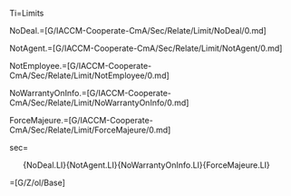 Ti=Limits

NoDeal.=[G/IACCM-Cooperate-CmA/Sec/Relate/Limit/NoDeal/0.md]

NotAgent.=[G/IACCM-Cooperate-CmA/Sec/Relate/Limit/NotAgent/0.md]

NotEmployee.=[G/IACCM-Cooperate-CmA/Sec/Relate/Limit/NotEmployee/0.md]

NoWarrantyOnInfo.=[G/IACCM-Cooperate-CmA/Sec/Relate/Limit/NoWarrantyOnInfo/0.md]

ForceMajeure.=[G/IACCM-Cooperate-CmA/Sec/Relate/Limit/ForceMajeure/0.md]

sec=<ol>{NoDeal.LI}{NotAgent.LI}{NoWarrantyOnInfo.LI}{ForceMajeure.LI}</ol>

=[G/Z/ol/Base]
